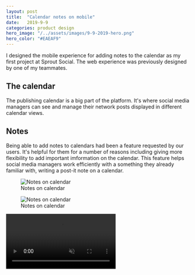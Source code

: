 ```yaml
---
layout: post
title:  "Calendar notes on mobile"
date:   2019-9-9
categories: product design
hero_image: "/../assets/images/9-9-2019-hero.png"
hero_color: "#EAEAF9"
---
```


I designed the mobile experience for adding notes to the calendar as my first project at Sprout Social. The web experience was previously designed by one of my teammates.

## The calendar

The publishing calendar is a big part of the platform. It's where social media managers can see and manage their network posts displayed in different calendar views.

## Notes
Being able to add notes to calendars had been a feature requested by our users. It's helpful for them for a number of reasons including giving more flexibility to add important imformation on the calendar. This feature helps social media managers work efficiently with a something they already familiar with, writing a post-it note on a calendar.

<figure>
	<img src="{{ site.baseurl }}/assets/images/notes-on-calendar-1.png" title="Notes on calendar" />
	<figcaption class="media-caption center">Notes on calendar</figcaption>
</figure>

<figure>
	<img src="{{ site.baseurl }}/assets/images/notes-on-calendar-2.png" title="Notes on calendar" />
	<figcaption class="media-caption center">Notes on calendar</figcaption>
</figure>

<video muted controls preload src="../../../assets/images/notes-on-calendar-prototype.mp4"><source src="../../../assets/images/notes-on-calendar-prototype.mp4" type="video/mp4"></video>
